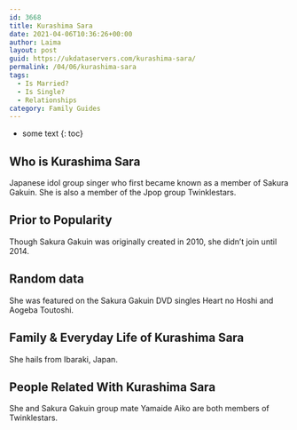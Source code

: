 ```yaml
---
id: 3668
title: Kurashima Sara
date: 2021-04-06T10:36:26+00:00
author: Laima
layout: post
guid: https://ukdataservers.com/kurashima-sara/
permalink: /04/06/kurashima-sara
tags:
  - Is Married?
  - Is Single?
  - Relationships
category: Family Guides
---
```


* some text
{: toc}


## Who is Kurashima Sara
                  
                  
                  
Japanese idol group singer who first became known as a member of Sakura Gakuin. She is also a member of the Jpop group Twinklestars.
                  
              
            
              
            
                
                
                
## Prior to Popularity
                  
                  
                  
Though Sakura Gakuin was originally created in 2010, she didn&#8217;t join until 2014.
                  
              
            
              
            
                
                
                
## Random data
                  
                  
                  
She was featured on the Sakura Gakuin DVD singles Heart no Hoshi and Aogeba Toutoshi.
                  
              
            
              
            
                
                
                
## Family & Everyday Life of Kurashima Sara
                  
                  
                  
She hails from Ibaraki, Japan.
                  
              
            
              
            
                
                
                
## People Related With Kurashima Sara
                  
                  
                  
She and Sakura Gakuin group mate Yamaide Aiko are both members of Twinklestars.
                  
              
            
              
            
                
              
            
              
              
            
            
              
            
          
          
          